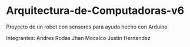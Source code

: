 # Arquitectura-de-Computadoras-v6
Proyecto de un robot con sensores para ayuda hecho con Arduino

Integrantes:
Andres Rodas
Jhan Mocaico
Justin Hernandez 
